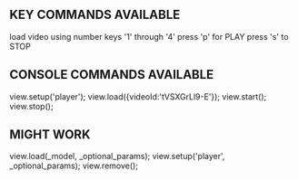 KEY COMMANDS AVAILABLE
------------------------
load video using number keys '1' through '4'
press 'p' for PLAY
press 's' to STOP


CONSOLE COMMANDS AVAILABLE
------------------------
view.setup('player');
view.load({videoId:'tVSXGrLl9-E'});
view.start();
view.stop();


MIGHT WORK
------------------------
view.load(_model, _optional_params);
view.setup('player', _optional_params);
view.remove();
